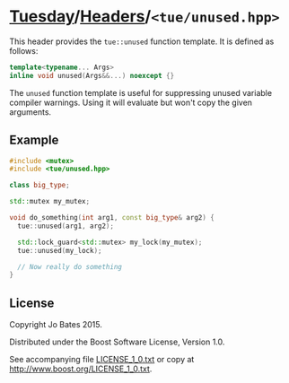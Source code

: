[Tuesday](../../README.md)/[Headers](../headers.md)/`<tue/unused.hpp>`
======================================================================
This header provides the `tue::unused` function template. It is defined as
follows:

```c++
template<typename... Args>
inline void unused(Args&&...) noexcept {}
```

The `unused` function template is useful for suppressing unused variable
compiler warnings. Using it will evaluate but won't copy the given arguments.

Example
-------
```c++
#include <mutex>
#include <tue/unused.hpp>

class big_type;

std::mutex my_mutex;

void do_something(int arg1, const big_type& arg2) {
  tue::unused(arg1, arg2);

  std::lock_guard<std::mutex> my_lock(my_mutex);
  tue::unused(my_lock);

  // Now really do something
}
```

License
-------
Copyright Jo Bates 2015.

Distributed under the Boost Software License, Version 1.0.

See accompanying file [LICENSE_1_0.txt](../../LICENSE_1_0.txt) or copy at
http://www.boost.org/LICENSE_1_0.txt.
